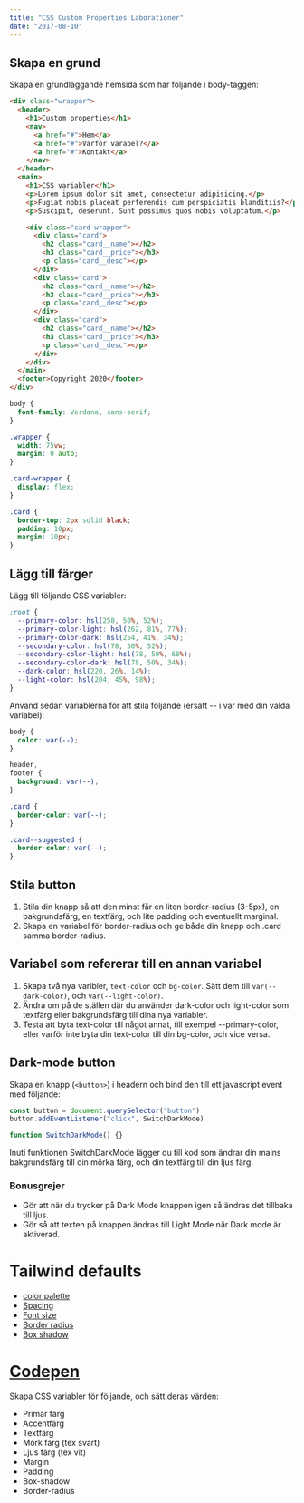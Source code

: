 ```yaml
---
title: "CSS Custom Properties Laborationer"
date: "2017-08-10"
---
```


<!--

Really want a semi-small project where they create a mini-site and uses the following techniques:

- CSS custom variables
- BEM
- Color system

Project: Create sales cards
Have that as a mini-project?

Lesson 1: Intro to CSS custom variables + some laborations
Lesson 2: Laborations
Lesson 3: Intro to BEM + custom variables



-->

## Skapa en grund

Skapa en grundläggande hemsida som har följande i body-taggen:

```html
<div class="wrapper">
  <header>
    <h1>Custom properties</h1>
    <nav>
      <a href="#">Hem</a>
      <a href="#">Varför varabel?</a>
      <a href="#">Kontakt</a>
    </nav>
  </header>
  <main>
    <h1>CSS variabler</h1>
    <p>Lorem ipsum dolor sit amet, consectetur adipisicing.</p>
    <p>Fugiat nobis placeat perferendis cum perspiciatis blanditiis?</p>
    <p>Suscipit, deserunt. Sunt possimus quos nobis voluptatum.</p>

    <div class="card-wrapper">
      <div class="card">
        <h2 class="card__name"></h2>
        <h3 class="card__price"></h3>
        <p class="card__desc"></p>
      </div>
      <div class="card">
        <h2 class="card__name"></h2>
        <h3 class="card__price"></h3>
        <p class="card__desc"></p>
      </div>
      <div class="card">
        <h2 class="card__name"></h2>
        <h3 class="card__price"></h3>
        <p class="card__desc"></p>
      </div>
    </div>
  </main>
  <footer>Copyright 2020</footer>
</div>
```

```css
body {
  font-family: Verdana, sans-serif;
}

.wrapper {
  width: 75vw;
  margin: 0 auto;
}

.card-wrapper {
  display: flex;
}

.card {
  border-top: 2px solid black;
  padding: 10px;
  margin: 10px;
}
```

## Lägg till färger

Lägg till följande CSS variabler:

```css
:root {
  --primary-color: hsl(258, 50%, 52%);
  --primary-color-light: hsl(262, 81%, 77%);
  --primary-color-dark: hsl(254, 41%, 34%);
  --secondary-color: hsl(78, 50%, 52%);
  --secondary-color-light: hsl(78, 50%, 68%);
  --secondary-color-dark: hsl(78, 50%, 34%);
  --dark-color: hsl(220, 26%, 14%);
  --light-color: hsl(204, 45%, 98%);
}
```

Använd sedan variablerna för att stila följande (ersätt -- i var med din valda variabel):

```css
body {
  color: var(--);
}

header,
footer {
  background: var(--);
}

.card {
  border-color: var(--);
}

.card--suggested {
  border-color: var(--);
}
```

## Stila button

1. Stila din knapp så att den minst får en liten border-radius (3-5px), en bakgrundsfärg, en textfärg, och lite padding och eventuellt marginal.
2. Skapa en variabel för border-radius och ge både din knapp och .card samma border-radius.

## Variabel som refererar till en annan variabel

1. Skapa två nya varibler, `text-color` och `bg-color`. Sätt dem till `var(--dark-color)`, och `var(--light-color)`.
2. Ändra om på de ställen där du använder dark-color och light-color som textfärg eller bakgrundsfärg till dina nya variabler.
3. Testa att byta text-color till något annat, till exempel --primary-color, eller varför inte byta din text-color till din bg-color, och vice versa.

## Dark-mode button

Skapa en knapp (`<button>`) i headern och bind den till ett javascript event med följande:

```javascript
const button = document.querySelector("button")
button.addEventListener("click", SwitchDarkMode)

function SwitchDarkMode() {}
```

Inuti funktionen SwitchDarkMode lägger du till kod som ändrar din mains bakgrundsfärg till din mörka färg, och din textfärg till din ljus färg.

### Bonusgrejer

- Gör att när du trycker på Dark Mode knappen igen så ändras det tillbaka till ljus.
- Gör så att texten på knappen ändras till Light Mode när Dark mode är aktiverad.

# Tailwind defaults

- [color palette](https://tailwindcss.com/docs/customizing-colors/#default-color-palette)
- [Spacing](https://tailwindcss.com/docs/customizing-spacing/#default-spacing-scale)
- [Font size](https://tailwindcss.com/docs/font-size/)
- [Border radius](https://tailwindcss.com/docs/border-radius/)
- [Box shadow](https://tailwindcss.com/docs/box-shadow/)

# [Codepen](https://codepen.io/GuteFelix/pen/xxGrqgB)

Skapa CSS variabler för följande, och sätt deras värden:

- Primär färg
- Accentfärg
- Textfärg
- Mörk färg (tex svart)
- Ljus färg (tex vit)
- Margin
- Padding
- Box-shadow
- Border-radius
